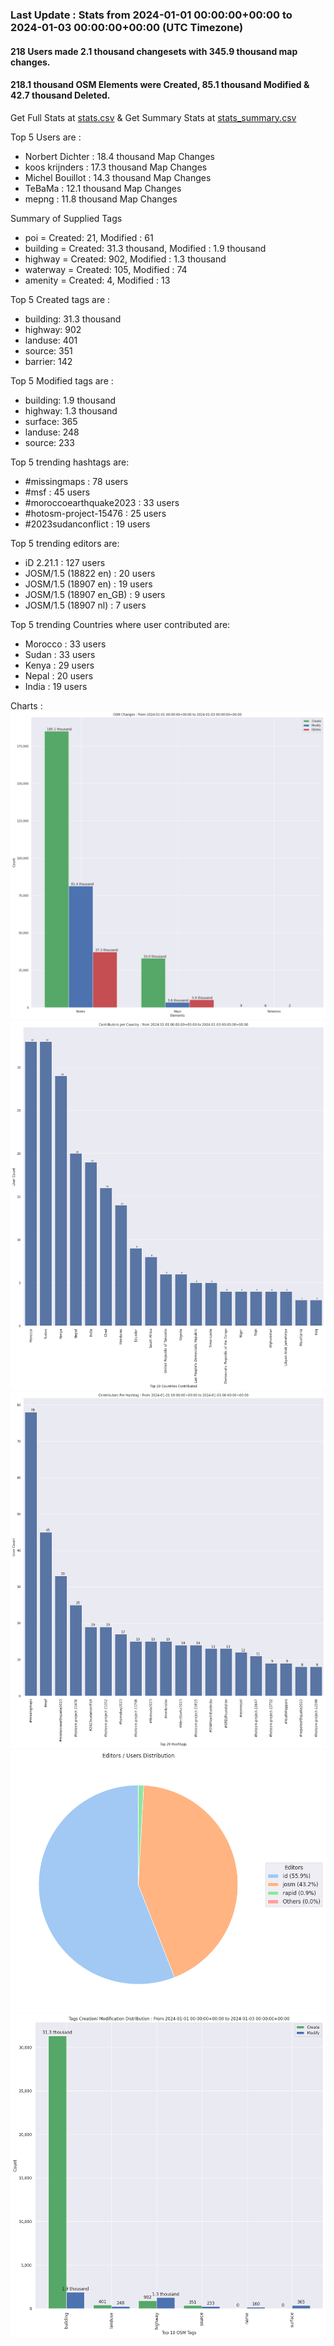 ### Last Update : Stats from 2024-01-01 00:00:00+00:00 to 2024-01-03 00:00:00+00:00 (UTC Timezone)

#### 218 Users made 2.1 thousand changesets with 345.9 thousand map changes.
#### 218.1 thousand OSM Elements were Created, 85.1 thousand Modified & 42.7 thousand Deleted.
Get Full Stats at [stats.csv](/stats/hotosm/Daily/stats.csv)
 & Get Summary Stats at [stats_summary.csv](/stats/hotosm/Daily/stats_summary.csv)

Top 5 Users are : 
- Norbert Dichter : 18.4 thousand Map Changes
- koos krijnders : 17.3 thousand Map Changes
- Michel Bouillot : 14.3 thousand Map Changes
- TeBaMa : 12.1 thousand Map Changes
- mepng : 11.8 thousand Map Changes

Summary of Supplied Tags
- poi = Created: 21, Modified : 61
- building = Created: 31.3 thousand, Modified : 1.9 thousand
- highway = Created: 902, Modified : 1.3 thousand
- waterway = Created: 105, Modified : 74
- amenity = Created: 4, Modified : 13


Top 5 Created tags are :
- building: 31.3 thousand
- highway: 902
- landuse: 401
- source: 351
- barrier: 142


Top 5 Modified tags are :
- building: 1.9 thousand
- highway: 1.3 thousand
- surface: 365
- landuse: 248
- source: 233


Top 5 trending hashtags are:
- #missingmaps : 78 users
- #msf : 45 users
- #moroccoearthquake2023 : 33 users
- #hotosm-project-15476 : 25 users
- #2023sudanconflict : 19 users


Top 5 trending editors are:
- iD 2.21.1 : 127 users
- JOSM/1.5 (18822 en) : 20 users
- JOSM/1.5 (18907 en) : 19 users
- JOSM/1.5 (18907 en_GB) : 9 users
- JOSM/1.5 (18907 nl) : 7 users


Top 5 trending Countries where user contributed are:
- Morocco : 33 users
- Sudan : 33 users
- Kenya : 29 users
- Nepal : 20 users
- India : 19 users


 Charts : 
![Alt text](./stats_osm_changes.png) 
![Alt text](./stats_users_per_country.png) 
![Alt text](./stats_users_per_hashtag.png) 
![Alt text](./stats_editors_pie_chart.png) 
![Alt text](./stats_tags.png) 
